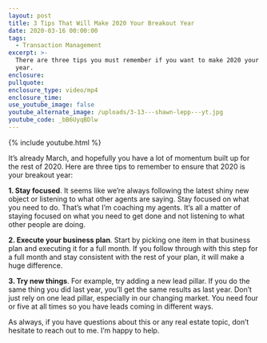 ```yaml
---
layout: post
title: 3 Tips That Will Make 2020 Your Breakout Year
date: 2020-03-16 00:00:00
tags:
  - Transaction Management
excerpt: >-
  There are three tips you must remember if you want to make 2020 your breakout
  year.
enclosure:
pullquote:
enclosure_type: video/mp4
enclosure_time:
use_youtube_image: false
youtube_alternate_image: /uploads/3-13---shawn-lepp---yt.jpg
youtube_code: _bB6UyqBDlw
---
```


{% include youtube.html %}

It’s already March, and hopefully you have a lot of momentum built up for the rest of 2020. Here are three tips to remember to ensure that 2020 is your breakout year:

**1\. Stay focused**. It seems like we’re always following the latest shiny new object or listening to what other agents are saying. Stay focused on what you need to do. That’s what I’m coaching my agents. It’s all a matter of staying focused on what you need to get done and not listening to what other people are doing.

**2\. Execute your business plan**. Start by picking one item in that business plan and executing it for a full month. If you follow through with this step for a full month and stay consistent with the rest of your plan, it will make a huge difference.

**3\. Try new things**. For example, try adding a new lead pillar. If you do the same thing you did last year, you’ll get the same results as last year. Don’t just rely on one lead pillar, especially in our changing market. You need four or five at all times so you have leads coming in different ways.

As always, if you have questions about this or any real estate topic, don’t hesitate to reach out to me. I’m happy to help.